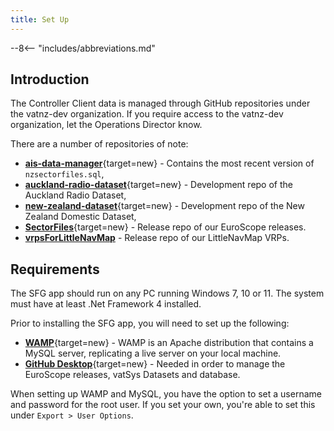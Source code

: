 ```yaml
---
title: Set Up
---
```


--8<-- "includes/abbreviations.md"

## Introduction

The Controller Client data is managed through GitHub repositories under the vatnz-dev organization. If you require access to the vatnz-dev organization, let the Operations Director know.

There are a number of repositories of note:

* [**ais-data-manager**](https://github.com/vatnz-dev/ais-data-manager){target=new} - Contains the most recent version of `nzsectorfiles.sql`,
* [**auckland-radio-dataset**](https://github.com/vatnz-dev/auckland-radio-dataset){target=new} - Development repo of the Auckland Radio Dataset,
* [**new-zealand-dataset**](https://github.com/vatnz-dev/new-zealand-dataset){target=new} - Development repo of the New Zealand Domestic Dataset,
* [**SectorFiles**](https://github.com/vatnz-dev/SectorFiles){target=new} - Release repo of our EuroScope releases.
* [**vrpsForLittleNavMap**](https://github.com/vatnz-dev/vrpsForLittleNavMap) - Release repo of our LittleNavMap VRPs.

## Requirements

The SFG app should run on any PC running Windows 7, 10 or 11. The system must have at least .Net Framework 4 installed.

Prior to installing the SFG app, you will need to set up the following:

*  [**WAMP**](https://www.wampserver.com/en/){target=new} - WAMP is an Apache distribution that contains a MySQL server, replicating a live server on your local machine.
*  [**GitHub Desktop**](https://desktop.github.com/){target=new} - Needed in order to manage the EuroScope releases, vatSys Datasets and database.

When setting up WAMP and MySQL, you have the option to set a username and password for the root user. If you set your own, you're able to set this under `Export > User Options`.
